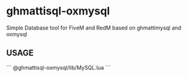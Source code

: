 # ghmattisql-oxmysql

Simple Database tool for FiveM and RedM based on ghmattimysql and oxmysql


## USAGE



´´´
@ghmattisql-oxmysql/lib/MySQL.lua
´´´

